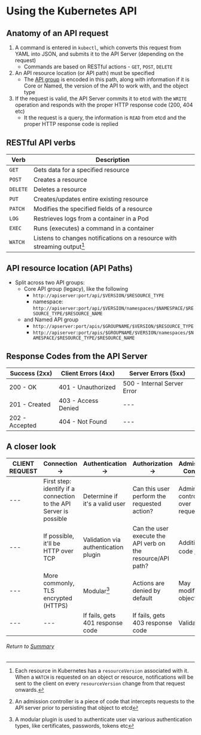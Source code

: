 # Using the Kubernetes API

## Anatomy of an API request

1. A command is entered in `kubectl`, which converts this request from YAML into JSON, and submits it to the API Server (depending on the request)
    - Commands are based on RESTful actions - `GET`, `POST`, `DELETE`
2. An API resource location (or API path) must be specified
    - The [API group](02APIGroupsVersioning.md) is encoded in this path, along with information if it is Core or Named, the version of the API to work with, and the object type
3. If the request is valid, the API Server commits it to etcd with the `WRITE` operation and responds with the proper HTTP response code (200, 404 etc)
    - It the request is a query, the information is `READ` from etcd and the proper HTTP response code is replied

## RESTful API verbs

| Verb | Description |
| --- | --- |
| `GET`  | Gets data for a specified resource  | 
| `POST`  | Creates a resource |
| `DELETE`  | Deletes a resource |
| `PUT`  | Creates/updates entire existing resource |
| `PATCH`  | Modifies the specified fields of a resource  |
| `LOG`  | Restrieves logs from a container in a Pod  |
| `EXEC` | Runs (executes) a command in a container  |
| `WATCH` | Listens to changes notifications on a resource with streaming output[^1]  |

[^1]: Each resource in Kubernetes has a `resourceVersion` associated with it. When a `WATCH` is requested on an object or resource, notifications will be sent to the client on every `resourceVersion` change from that request onwards.

## API resource location (API Paths)

- Split across two API groups: 
    - Core API group (legacy), like the following
        - `http://apiserver:port/api/$VERSION/$RESOURCE_TYPE`
        - namespace: `http://apiserver:port/api/$VERSION/namespaces/$NAMESPACE/$RESOURCE_TYPE/$RESOURCE_NAME`
    - and Named API group
        - `http://apserver:port/apis/$GROUPNAME/$VERSION/$RESOURCE_TYPE`
        - `http://apiserver:port/apis/$GROUPNAME/$VERSION/namespaces/$NAMESPACE/$RESOURCE_TYPE/$RESOURCE_NAME`

## Response Codes from the API Server

| Success (2xx) | Client Errors (4xx) | Server Errors (5xx)
| --- | --- | --- |
| 200 - OK | 401 - Unauthorized | 500 - Internal Server Error |
| 201 - Created | 403 - Access Denied | --- |
| 202 - Accepted | 404 - Not Found | --- |

## A closer look

| **CLIENT REQUEST** | Connection -> | Authentication -> | Authorization -> | Admission Control | **SERVER RESPONSE** |
| --- | --- | --- | --- | --- | --- |
| --- | First step: identify if a connection to the API Server is possible | Determine if it's a valid user | Can this user perform the requested action? | Admin control over request | --- |
| --- | If possible, it'll be HTTP over TCP | Validation via authentication plugin | Can the user execute the API verb on the resource/API path? | Additional code [^3] | --- |
| --- | More commonly, TLS encrypted (HTTPS) | Modular[^2] | Actions are denied by default | May modify object | --- |
| --- | --- | If fails, gets 401 response code | If fails, gets 403 response code | Validation | --- |

[^2]: A modular plugin is used to authenticate user via various authentication types, like certificates, passwords, tokens etc
[^3]: An admission controller is a piece of code that intercepts requests to the API server prior to persisting that object to etcd

###### Return to [Summary](README.md)